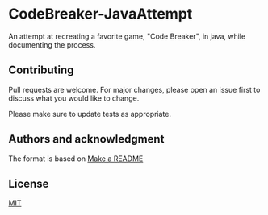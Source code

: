 # CodeBreaker-JavaAttempt
 An attempt at recreating a favorite game, "Code Breaker", in java, while documenting the process.


## Contributing
Pull requests are welcome. For major changes, please open an issue first to discuss what you would like to change.

Please make sure to update tests as appropriate.

## Authors and acknowledgment
The format is based on [Make a README](https://www.makeareadme.com/)

## License
[MIT](https://choosealicense.com/licenses/mit/)

